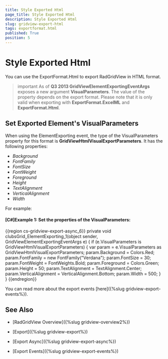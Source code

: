 ```yaml
---
title: Style Exported Html
page_title: Style Exported Html
description: Style Exported Html
slug: gridview-export-html
tags: exportformat.html
published: True
position: 5
---
```


# Style Exported Html

You can use the ExportFormat.Html to export RadGridView in HTML format.

>important As of __Q3 2013 GridViewElementExportingEventArgs__ exposes a new argument __VisualParameters__. The value of the property depends on the export format. Please note that it is only valid when exporting with __ExportFormat.ExcelML__ and __ExportFormat.Html__.
        
## Set Exported Element's VisualParameters 

When using the ElementExporting event, the type of the VisualParameters property for this format is __GridViewHtmlVisualExportParameters__. It has the following properties:
        
* *Background*
* *FontFamily*
* *FontSize*
* *FontWeight* 
* *Foreground*
* *Height*
* *TextAlignment*
* *VerticalAlignment*
* *Width*

For example:
        

#### __[C#]Example 1: Set the properties of the VisualParameters:__

{{region cs-gridview-export-async_6}}
	private void clubsGrid_ElementExporting_1(object sender, GridViewElementExportingEventArgs e)
	{
	    if (e.VisualParameters is GridViewHtmlVisualExportParameters)
	    {
	        var param = e.VisualParameters as GridViewHtmlVisualExportParameters;
	        param.Background = Colors.Red;
	        param.FontFamily = new FontFamily("Verdana");
	        param.FontSize = 30;
	        param.FontWeight = FontWeights.Bold;
	        param.Foreground = Colors.Green;
	        param.Height = 50;
	        param.TextAlignment = TextAlignment.Center;
	        param.VerticalAlignment = VerticalAlignment.Bottom;
	        param.Width = 500;
	    }
	}
{{endregion}}

You can read more about the export events [here]({%slug gridview-export-events%}).

## See Also

 * [RadGridView Overview]({%slug gridview-overview2%})

 * [Export]({%slug gridview-export%})

 * [Export Async]({%slug gridview-export-async%})

 * [Export Events]({%slug gridview-export-events%})